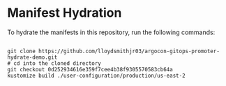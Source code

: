 
# Manifest Hydration

To hydrate the manifests in this repository, run the following commands:

```shell

git clone https://github.com/lloydsmithjr03/argocon-gitops-promoter-hydrate-demo.git
# cd into the cloned directory
git checkout 0d252934616e359f7cee4b38f9305570583cb64a
kustomize build ./user-configuration/production/us-east-2
```